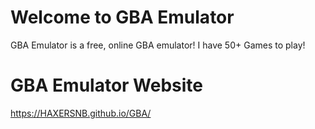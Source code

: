 # Welcome to GBA Emulator

GBA Emulator is a free, online GBA emulator! I have 50+ Games to play!

# GBA Emulator Website

https://HAXERSNB.github.io/GBA/

